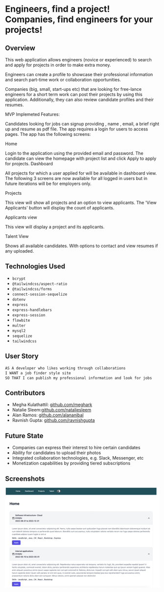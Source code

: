 # Engineers, find a project! Companies, find engineers for your projects!

## Overview
This web application allows engineers (novice or experienced) to search and apply for projects in order to make extra money. <p>
Engineers can create a profile to showcase their professional information and search part-time work or collaboration opportunities. <p>
Companies (big, small, start-ups etc) that are looking for free-lance engineers for a short term work can post their projects by using this application. Additionally, they can also review candidate profiles and their resumes. <p>

<p>MVP Implemeted Features:<p>
Candidates looking for jobs can signup providing , name , email, a brief right up and resume as pdf file. 
The app requires a login for users to access pages.
The app has the following screens:<p>
Home <p>
Login to the application using the provided email and password.
The candidate can view the homepage with project list and click Apply to apply for projects.
Dashboard<p>
All projects for which a user applied for will be available in dashboard view.
The following 3 screens are now available for all logged in users but in future iterations will be for employers only.

Projects<p>
This view will show all projects and an option to view applicants. The 'View Applicants' button will display the count of applicants.

Applicants view<p>
This view will display a project and its applicants.

Talent View<p>
Shows all available candidates. With options to contact and view resumes if any uploaded.

## Technologies Used
- `bcrypt`
- `@tailwindcss/aspect-ratio`
- `@tailwindcss/forms`
- `connect-session-sequelize`
- `dotenv`
- `express`
- `express-handlebars`
- `express-session`
- `flowbite`
- `multer`
- `mysql2`
- `sequelize`
- `tailwindcss`

## User Story
```
AS A developer who likes working through collaborations
I WANT a job finder style site
SO THAT I can publish my professional information and look for jobs
```

## Contributors
- Megha Kulathattil: [github.com/meghark](https://github.com/meghark)
- Natalie Sleem:[github.com/nataliesleem](https://github.com/nataliesleem)
- Alan Ramos: [github.com/alananibal](https://github.com/alananibal)
- Ravnish Gupta: [github.com/ravnishgupta](https://github.com/ravnishgupta)

## Future State
- Companies can express their interest to hire certain candidates
- Ability for candidates to upload their photos
- Integrated collaboration technologies, e.g. Slack, Messenger, etc
- Monetization capabilities by providing tiered subscriptions 

## Screenshots 

![Screenshot of the application](./public/images/Tech%20Up%20Work.png)